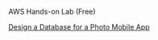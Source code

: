 AWS Hands-on Lab (Free)

[Design a Database for a Photo Mobile App](https://aws.amazon.com/getting-started/hands-on/design-a-database-for-a-mobile-app-with-dynamodb/)
